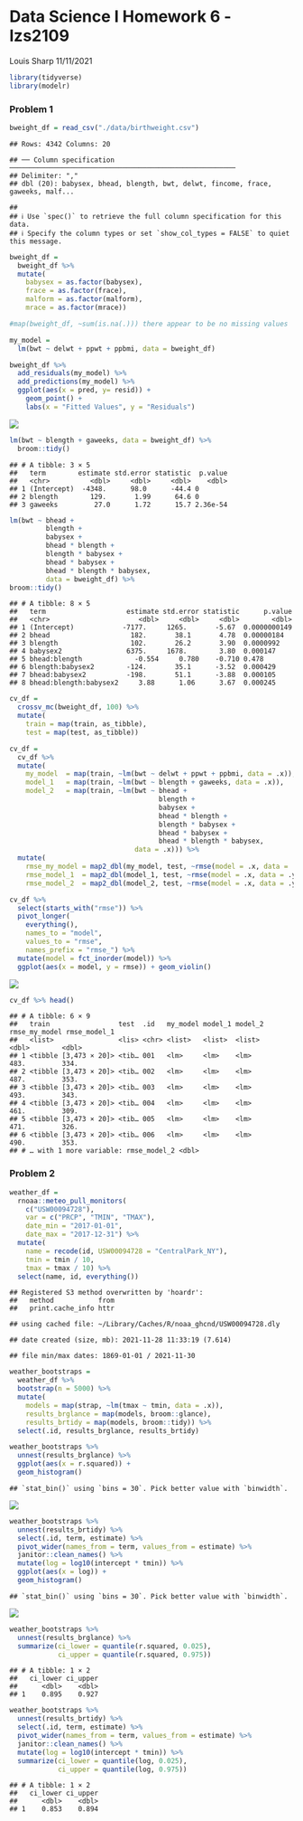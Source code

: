 Data Science I Homework 6 - lzs2109
================
Louis Sharp
11/11/2021

``` r
library(tidyverse)
library(modelr)
```

### Problem 1

``` r
bweight_df = read_csv("./data/birthweight.csv")
```

    ## Rows: 4342 Columns: 20

    ## ── Column specification ────────────────────────────────────────────────────────
    ## Delimiter: ","
    ## dbl (20): babysex, bhead, blength, bwt, delwt, fincome, frace, gaweeks, malf...

    ## 
    ## ℹ Use `spec()` to retrieve the full column specification for this data.
    ## ℹ Specify the column types or set `show_col_types = FALSE` to quiet this message.

``` r
bweight_df = 
  bweight_df %>% 
  mutate(
    babysex = as.factor(babysex),
    frace = as.factor(frace),
    malform = as.factor(malform),
    mrace = as.factor(mrace))
```

``` r
#map(bweight_df, ~sum(is.na(.))) there appear to be no missing values

my_model = 
  lm(bwt ~ delwt + ppwt + ppbmi, data = bweight_df)

bweight_df %>% 
  add_residuals(my_model) %>% 
  add_predictions(my_model) %>%
  ggplot(aes(x = pred, y= resid)) + 
    geom_point() + 
    labs(x = "Fitted Values", y = "Residuals")
```

![](p8105_hw6_lzs2109_files/figure-gfm/unnamed-chunk-3-1.png)<!-- -->

``` r
lm(bwt ~ blength + gaweeks, data = bweight_df) %>% 
  broom::tidy()
```

    ## # A tibble: 3 × 5
    ##   term        estimate std.error statistic  p.value
    ##   <chr>          <dbl>     <dbl>     <dbl>    <dbl>
    ## 1 (Intercept)  -4348.      98.0      -44.4 0       
    ## 2 blength        129.       1.99      64.6 0       
    ## 3 gaweeks         27.0      1.72      15.7 2.36e-54

``` r
lm(bwt ~ bhead + 
         blength + 
         babysex + 
         bhead * blength + 
         blength * babysex + 
         bhead * babysex + 
         bhead * blength * babysex, 
         data = bweight_df) %>% 
broom::tidy()
```

    ## # A tibble: 8 × 5
    ##   term                    estimate std.error statistic      p.value
    ##   <chr>                      <dbl>     <dbl>     <dbl>        <dbl>
    ## 1 (Intercept)            -7177.     1265.       -5.67  0.0000000149
    ## 2 bhead                    182.       38.1       4.78  0.00000184  
    ## 3 blength                  102.       26.2       3.90  0.0000992   
    ## 4 babysex2                6375.     1678.        3.80  0.000147    
    ## 5 bhead:blength             -0.554     0.780    -0.710 0.478       
    ## 6 blength:babysex2        -124.       35.1      -3.52  0.000429    
    ## 7 bhead:babysex2          -198.       51.1      -3.88  0.000105    
    ## 8 bhead:blength:babysex2     3.88      1.06      3.67  0.000245

``` r
cv_df = 
  crossv_mc(bweight_df, 100) %>% 
  mutate(
    train = map(train, as_tibble),
    test = map(test, as_tibble))

cv_df = 
  cv_df %>% 
  mutate(
    my_model  = map(train, ~lm(bwt ~ delwt + ppwt + ppbmi, data = .x)),
    model_1   = map(train, ~lm(bwt ~ blength + gaweeks, data = .x)),
    model_2   = map(train, ~lm(bwt ~ bhead + 
                                     blength + 
                                     babysex + 
                                     bhead * blength + 
                                     blength * babysex + 
                                     bhead * babysex + 
                                     bhead * blength * babysex,
                               data = .x))) %>% 
  mutate(
    rmse_my_model = map2_dbl(my_model, test, ~rmse(model = .x, data = .y)),
    rmse_model_1  = map2_dbl(model_1, test, ~rmse(model = .x, data = .y)),
    rmse_model_2  = map2_dbl(model_2, test, ~rmse(model = .x, data = .y)))

cv_df %>% 
  select(starts_with("rmse")) %>% 
  pivot_longer(
    everything(),
    names_to = "model", 
    values_to = "rmse",
    names_prefix = "rmse_") %>% 
  mutate(model = fct_inorder(model)) %>% 
  ggplot(aes(x = model, y = rmse)) + geom_violin()
```

![](p8105_hw6_lzs2109_files/figure-gfm/unnamed-chunk-5-1.png)<!-- -->

``` r
cv_df %>% head()
```

    ## # A tibble: 6 × 9
    ##   train                 test  .id   my_model model_1 model_2 rmse_my_model rmse_model_1
    ##   <list>                <lis> <chr> <list>   <list>  <list>          <dbl>        <dbl>
    ## 1 <tibble [3,473 × 20]> <tib… 001   <lm>     <lm>    <lm>             483.         334.
    ## 2 <tibble [3,473 × 20]> <tib… 002   <lm>     <lm>    <lm>             487.         353.
    ## 3 <tibble [3,473 × 20]> <tib… 003   <lm>     <lm>    <lm>             493.         343.
    ## 4 <tibble [3,473 × 20]> <tib… 004   <lm>     <lm>    <lm>             461.         309.
    ## 5 <tibble [3,473 × 20]> <tib… 005   <lm>     <lm>    <lm>             471.         326.
    ## 6 <tibble [3,473 × 20]> <tib… 006   <lm>     <lm>    <lm>             490.         353.
    ## # … with 1 more variable: rmse_model_2 <dbl>

### Problem 2

``` r
weather_df = 
  rnoaa::meteo_pull_monitors(
    c("USW00094728"),
    var = c("PRCP", "TMIN", "TMAX"), 
    date_min = "2017-01-01",
    date_max = "2017-12-31") %>%
  mutate(
    name = recode(id, USW00094728 = "CentralPark_NY"),
    tmin = tmin / 10,
    tmax = tmax / 10) %>%
  select(name, id, everything())
```

    ## Registered S3 method overwritten by 'hoardr':
    ##   method           from
    ##   print.cache_info httr

    ## using cached file: ~/Library/Caches/R/noaa_ghcnd/USW00094728.dly

    ## date created (size, mb): 2021-11-28 11:33:19 (7.614)

    ## file min/max dates: 1869-01-01 / 2021-11-30

``` r
weather_bootstraps = 
  weather_df %>% 
  bootstrap(n = 5000) %>% 
  mutate(
    models = map(strap, ~lm(tmax ~ tmin, data = .x)),
    results_brglance = map(models, broom::glance),
    results_brtidy = map(models, broom::tidy)) %>% 
  select(.id, results_brglance, results_brtidy)

weather_bootstraps %>% 
  unnest(results_brglance) %>% 
  ggplot(aes(x = r.squared)) +
  geom_histogram()
```

    ## `stat_bin()` using `bins = 30`. Pick better value with `binwidth`.

![](p8105_hw6_lzs2109_files/figure-gfm/unnamed-chunk-7-1.png)<!-- -->

``` r
weather_bootstraps %>% 
  unnest(results_brtidy) %>% 
  select(.id, term, estimate) %>% 
  pivot_wider(names_from = term, values_from = estimate) %>% 
  janitor::clean_names() %>% 
  mutate(log = log10(intercept * tmin)) %>% 
  ggplot(aes(x = log)) +
  geom_histogram()
```

    ## `stat_bin()` using `bins = 30`. Pick better value with `binwidth`.

![](p8105_hw6_lzs2109_files/figure-gfm/unnamed-chunk-7-2.png)<!-- -->

``` r
weather_bootstraps %>% 
  unnest(results_brglance) %>% 
  summarize(ci_lower = quantile(r.squared, 0.025), 
            ci_upper = quantile(r.squared, 0.975))
```

    ## # A tibble: 1 × 2
    ##   ci_lower ci_upper
    ##      <dbl>    <dbl>
    ## 1    0.895    0.927

``` r
weather_bootstraps %>% 
  unnest(results_brtidy) %>% 
  select(.id, term, estimate) %>% 
  pivot_wider(names_from = term, values_from = estimate) %>% 
  janitor::clean_names() %>% 
  mutate(log = log10(intercept * tmin)) %>% 
  summarize(ci_lower = quantile(log, 0.025), 
            ci_upper = quantile(log, 0.975))
```

    ## # A tibble: 1 × 2
    ##   ci_lower ci_upper
    ##      <dbl>    <dbl>
    ## 1    0.853    0.894
